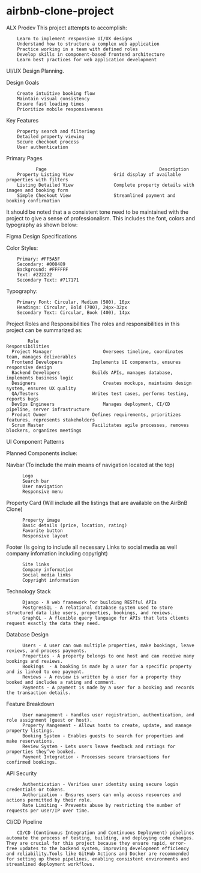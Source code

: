 # airbnb-clone-project
ALX Prodev
This project attempts to accomplish:

        Learn to implement responsive UI/UX designs
        Understand how to structure a complex web application
        Practice working in a team with defined roles
        Develop skills in component-based frontend architecture
        Learn best practices for web application development

UI/UX Design Planning.

  Design Goals
  
        Create intuitive booking flow
        Maintain visual consistency
        Ensure fast loading times
        Prioritize mobile responsiveness

  Key Features
  
        Property search and filtering
        Detailed property viewing
        Secure checkout process
        User authentication
        
  Primary Pages
  
               Page                                          Description
        Property Listing View	            Grid display of available properties with filters
        Listing Detailed View	            Complete property details with images and booking form
        Simple Checkout View	            Streamlined payment and booking confirmation

It should be noted that a a consistent tone need to be maintained with the project to give a sense of professionalism. This includes the font, colors and typography as shown below:
  
  Figma Design Specifications
  
  Color Styles:
    
        Primary: #FF5A5F
        Secondary: #008489
        Background: #FFFFFF
        Text: #222222
        Secondary Text: #717171
  
  Typography:
  
        Primary Font: Circular, Medium (500), 16px
        Headings: Circular, Bold (700), 24px-32px
        Secondary Text: Circular, Book (400), 14px

Project Roles and Responsibilities
  The roles and responsibilities in this project can be summarized as:
 
            Role	                                           Responsibilities
      Project Manager                  	Oversees timeline, coordinates team, manages deliverables
      Frontend Developers	        Implements UI components, ensures responsive design
      Backend Developers	        Builds APIs, manages database, implements business logic
      Designers	                        Creates mockups, maintains design system, ensures UX quality
      QA/Testers	                Writes test cases, performs testing, reports bugs
      DevOps Engineers	                Manages deployment, CI/CD pipeline, server infrastructure
      Product Owner	                Defines requirements, prioritizes features, represents stakeholders
      Scrum Master	                Facilitates agile processes, removes blockers, organizes meetings

UI Component Patterns
      
Planned Components inclue: 
   
   Navbar (To include the main means of navigation located at the top)
      
          Logo
          Search bar
          User navigation
          Responsive menu
          
   Property Card (Will include all the listings that are available on the AirBnB Clone)

          Property image
          Basic details (price, location, rating)
          Favorite button
          Responsive layout
  
   Footer (Is going to include all necessary Links to social media as well company infomation including copyright)
   
          Site links
          Company information
          Social media links
          Copyright information   

Technology Stack
  
          Django - A web framework for building RESTful APIs
          PostgresSQL - A relational database system used to store structured data like users, properties, bookings, and reviews.
          GraphQL - A flexible query language for APIs that lets clients request exactly the data they need.
          
Database Design
 
          Users - A user can own multiple properties, make bookings, leave reviews, and process payments.
          Properties - A property belongs to one host and can receive many bookings and reviews.
          Bookings  - A booking is made by a user for a specific property and is linked to one payment.
          Reviews - A review is written by a user for a property they booked and includes a rating and comment.
          Payments - A payment is made by a user for a booking and records the transaction details.

Feature Breakdown
                
          User management - Handles user registration, authentication, and role assignment (guest or host). 
          Property Mangement - Allows hosts to create, update, and manage property listings.
          Booking System - Enables guests to search for properties and make reservations.
          Review System - Lets users leave feedback and ratings for properties they’ve booked.
          Payment Integration - Processes secure transactions for confirmed bookings.

API Security

          Authentication - Verifies user identity using secure login credentials or tokens.
          Authorization - Ensures users can only access resources and actions permitted by their role.
          Rate Limiting - Prevents abuse by restricting the number of requests per user/IP over time.

CI/CD Pipeline

        CI/CD (Continuous Integration and Continuous Deployment) pipelines automate the process of testing, building, and deploying code changes. They are crucial for this project because they ensure rapid, error-free updates to the backend system, improving development efficiency and reliability.Tools like GitHub Actions and Docker are recommended for setting up these pipelines, enabling consistent environments and streamlined deployment workflows.

